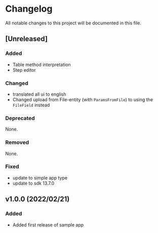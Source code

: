 # Changelog
All notable changes to this project will be documented in this file.

## [Unreleased]
### Added
- Table method interpretation
- Step editor

### Changed
- translated all ui to english
- Changed upload from File-entity (with `ParamsFromFile`) to using the `FileField` instead

### Deprecated
None.

### Removed
None.

### Fixed
- update to simple app type
- update to sdk 13.7.0

## v1.0.0 (2022/02/21)
### Added
- Added first release of sample app
